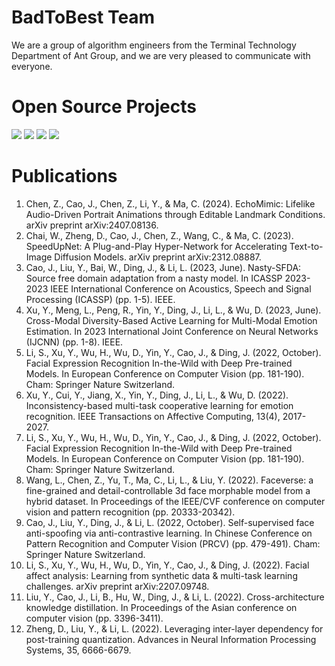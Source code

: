 # BadToBest Team
We are a group of algorithm engineers from the Terminal Technology Department of Ant Group, and we are very pleased to communicate with everyone.

# Open Source Projects
<div align='left'>
    <a href='https://github.com/BadToBest'><img src='https://badges.aleen42.com/src/github.svg'></a>
    <a href='https://huggingface.co/BadToBest'><img src='https://img.shields.io/badge/%F0%9F%A4%97%20HuggingFace-Model-yellow'></a>
    <a href='https://www.modelscope.cn/organization/BadToBest'><img src='https://img.shields.io/badge/ModelScope-Model-purple'></a>
    <a href='https://github.com/BadToBest/EchoMimic/blob/main/assets/echomimic.png'><img src='https://badges.aleen42.com/src/wechat.svg'></a>
</div>

# Publications
1. Chen, Z., Cao, J., Chen, Z., Li, Y., & Ma, C. (2024). EchoMimic: Lifelike Audio-Driven Portrait Animations through Editable Landmark Conditions. arXiv preprint arXiv:2407.08136.
2. Chai, W., Zheng, D., Cao, J., Chen, Z., Wang, C., & Ma, C. (2023). SpeedUpNet: A Plug-and-Play Hyper-Network for Accelerating Text-to-Image Diffusion Models. arXiv preprint arXiv:2312.08887.
3. Cao, J., Liu, Y., Bai, W., Ding, J., & Li, L. (2023, June). Nasty-SFDA: Source free domain adaptation from a nasty model. In ICASSP 2023-2023 IEEE International Conference on Acoustics, Speech and Signal Processing (ICASSP) (pp. 1-5). IEEE.
4. Xu, Y., Meng, L., Peng, R., Yin, Y., Ding, J., Li, L., & Wu, D. (2023, June). Cross-Modal Diversity-Based Active Learning for Multi-Modal Emotion Estimation. In 2023 International Joint Conference on Neural Networks (IJCNN) (pp. 1-8). IEEE.
5. Li, S., Xu, Y., Wu, H., Wu, D., Yin, Y., Cao, J., & Ding, J. (2022, October). Facial Expression Recognition In-the-Wild with Deep Pre-trained Models. In European Conference on Computer Vision (pp. 181-190). Cham: Springer Nature Switzerland.
6. Xu, Y., Cui, Y., Jiang, X., Yin, Y., Ding, J., Li, L., & Wu, D. (2022). Inconsistency-based multi-task cooperative learning for emotion recognition. IEEE Transactions on Affective Computing, 13(4), 2017-2027.
7. Li, S., Xu, Y., Wu, H., Wu, D., Yin, Y., Cao, J., & Ding, J. (2022, October). Facial Expression Recognition In-the-Wild with Deep Pre-trained Models. In European Conference on Computer Vision (pp. 181-190). Cham: Springer Nature Switzerland.
8. Wang, L., Chen, Z., Yu, T., Ma, C., Li, L., & Liu, Y. (2022). Faceverse: a fine-grained and detail-controllable 3d face morphable model from a hybrid dataset. In Proceedings of the IEEE/CVF conference on computer vision and pattern recognition (pp. 20333-20342).
9. Cao, J., Liu, Y., Ding, J., & Li, L. (2022, October). Self-supervised face anti-spoofing via anti-contrastive learning. In Chinese Conference on Pattern Recognition and Computer Vision (PRCV) (pp. 479-491). Cham: Springer Nature Switzerland.
10. Li, S., Xu, Y., Wu, H., Wu, D., Yin, Y., Cao, J., & Ding, J. (2022). Facial affect analysis: Learning from synthetic data & multi-task learning challenges. arXiv preprint arXiv:2207.09748.
11. Liu, Y., Cao, J., Li, B., Hu, W., Ding, J., & Li, L. (2022). Cross-architecture knowledge distillation. In Proceedings of the Asian conference on computer vision (pp. 3396-3411).
12. Zheng, D., Liu, Y., & Li, L. (2022). Leveraging inter-layer dependency for post-training quantization. Advances in Neural Information Processing Systems, 35, 6666-6679.
